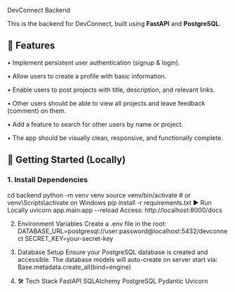 DevConnect Backend

This is the backend for DevConnect, built using **FastAPI** and **PostgreSQL**.

## 🚀 Features
• Implement persistent user authentication (signup & login).

• Allow users to create a profile with basic information.

• Enable users to post projects with title, description, and relevant links.

• Other users should be able to view all projects and leave feedback (comment) on them.

• Add a feature to search for other users by name or project.

• The app should be visually clean, responsive, and functionally complete.

## 🚀 Getting Started (Locally)

### 1. Install Dependencies
cd backend
python -m venv venv
source venv/bin/activate  # or venv\Scripts\activate on Windows
pip install -r requirements.txt
▶️ Run Locally
uvicorn app.main:app --reload
Access: http://localhost:8000/docs

2. Environment Variables
Create a .env file in the root:
DATABASE_URL=postgresql://user:password@localhost:5432/devconnect
SECRET_KEY=your-secret-key

3. Database Setup
Ensure your PostgreSQL database is created and accessible. The database models will auto-create on server start via:
Base.metadata.create_all(bind=engine)

4. 🛠️ Tech Stack
FastAPI
SQLAlchemy
PostgreSQL
Pydantic
Uvicorn